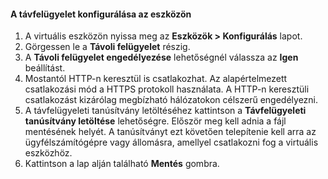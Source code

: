 
#### <a name="to-configure-remote-management-on-the-device"></a>A távfelügyelet konfigurálása az eszközön
1. A virtuális eszközön nyissa meg az **Eszközök > Konfigurálás** lapot.
2. Görgessen le a **Távoli felügyelet** részig.
3. A **Távoli felügyelet engedélyezése** lehetőségnél válassza az **Igen** beállítást.
4. Mostantól HTTP-n keresztül is csatlakozhat. Az alapértelmezett csatlakozási mód a HTTPS protokoll használata. A HTTP-n keresztüli csatlakozást kizárólag megbízható hálózatokon célszerű engedélyezni.
5. A távfelügyeleti tanúsítvány letöltéséhez kattintson a **Távfelügyeleti tanúsítvány letöltése** lehetőségre. Először meg kell adnia a fájl mentésének helyét. A tanúsítványt ezt követően telepítenie kell arra az ügyfélszámítógépre vagy állomásra, amellyel csatlakozni fog a virtuális eszközhöz.
6. Kattintson a lap alján található **Mentés** gombra.



<!--HONumber=Nov16_HO2-->


